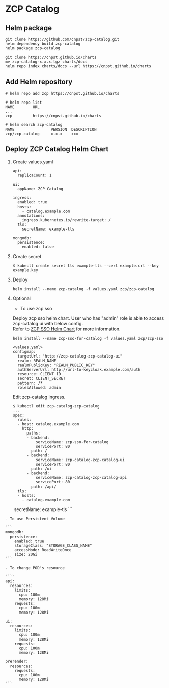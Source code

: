 # ZCP Catalog

## Helm package

```
git clone https://github.com/cnpst/zcp-catalog.git
helm dependency build zcp-catalog
helm package zcp-catalog

git clone https://cnpst.github.io/charts
mv zcp-catalog-x.x.x.tgz charts/docs
helm repo index charts/docs --url https://cnpst.github.io/charts
```

## Add Helm repository

```
# helm repo add zcp https://cnpst.github.io/charts

# helm repo list
NAME     	URL
...
zcp      	https://cnpst.github.io/charts

# helm search zcp-catalog
NAME        	    VERSION	 DESCRIPTION
zcp/zcp-catalog  	x.x.x  	 xxx
```

## Deploy ZCP Catalog Helm Chart

1. Create values.yaml

    ```
    api:
      replicaCount: 1

    ui:
      appName: ZCP Catalog

    ingress:
      enabled: true
      hosts:
        - catalog.example.com
      annotations:
        ingress.kubernetes.io/rewrite-target: /  
      tls:
        secretName: example-tls

    mongodb:
      persistence:
        enabled: false
    ```
    
2. Create secret

    ```
    $ kubectl create secret tls example-tls --cert example.crt --key example.key
    ```

3. Deploy

    ```
    helm install --name zcp-catalog -f values.yaml zcp/zcp-catalog
    ```

4. Optional

    - To use zcp sso
    
    Deploy zcp sso helm chart. User who has "admin" role is able to access zcp-catalog ui with below config.<br>
    Refer to [ZCP SSO Helm Chart](https://github.com/cnpst/zcp-sso) for more information.
    ```
    helm install --name zcp-sso-for-catalog -f values.yaml zcp/zcp-sso
    
    <values.yaml>
    configmap:
      targetUrl: "http://zcp-catalog-zcp-catalog-ui"
      realm: REALM_NAME
      realmPublicKey: "REALM_PUBLIC_KEY"
      authServerUrl: http://url-to-keycloak.example.com/auth
      resource: CLIENT_ID
      secret: CLIENT_SECRET
      pattern: /*
      rolesAllowed: admin
    ```
    
    Edit zcp-catalog ingress.
    ```
    $ kubectl edit zcp-catalog-zcp-catalog
    ...
    spec:
      rules:
      - host: catalog.example.com
        http:
          paths:
          - backend:
              serviceName: zcp-sso-for-catalog
              servicePort: 80
            path: /
          - backend:
              serviceName: zcp-catalog-zcp-catalog-ui
              servicePort: 80
            path: /ui
          - backend:
              serviceName: zcp-catalog-zcp-catalog-api
              servicePort: 80
            path: /api/
      tls:
      - hosts:
        - catalog.example.com
        secretName: example-tls
    ```
    
    - To use Persistent Volume

    ```
    mongodb:
      persistence:
        enabled: true
        storageClass: "STORAGE_CLASS_NAME"
        accessMode: ReadWriteOnce
        size: 20Gi
    ```

    - To change POD's resource

    ````
    api:
      resources:
        limits:
          cpu: 100m
          memory: 128Mi
        requests:
          cpu: 100m
          memory: 128Mi

    ui:
      resources:
        limits:
          cpu: 100m
          memory: 128Mi
        requests:
          cpu: 100m
          memory: 128Mi

    prerender:
      resources:
        requests:
          cpu: 100m
          memory: 128Mi
    ```
